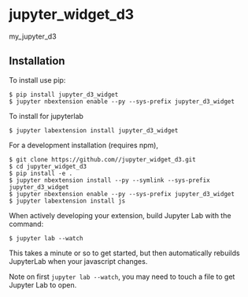 jupyter_widget_d3
===============================

my_jupyter_d3

Installation
------------

To install use pip:

    $ pip install jupyter_d3_widget
    $ jupyter nbextension enable --py --sys-prefix jupyter_d3_widget

To install for jupyterlab

    $ jupyter labextension install jupyter_d3_widget

For a development installation (requires npm),

    $ git clone https://github.com//jupyter_widget_d3.git
    $ cd jupyter_widget_d3
    $ pip install -e .
    $ jupyter nbextension install --py --symlink --sys-prefix jupyter_d3_widget
    $ jupyter nbextension enable --py --sys-prefix jupyter_d3_widget
    $ jupyter labextension install js

When actively developing your extension, build Jupyter Lab with the command:

    $ jupyter lab --watch

This takes a minute or so to get started, but then automatically rebuilds JupyterLab when your javascript changes.

Note on first `jupyter lab --watch`, you may need to touch a file to get Jupyter Lab to open.

